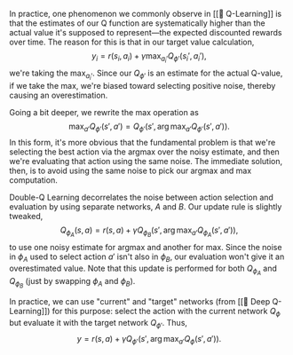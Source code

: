 In practice, one phenomenon we commonly observe in [[🚀 Q-Learning]] is that the estimates of our Q function are systematically higher than the actual value it's supposed to represent—the expected discounted rewards over time. The reason for this is that in our target value calculation, 
$$
y_i = r(s_i, a_i) + \gamma \max_{a_i'}Q_{\phi'}(s_i', a_i'),
$$
 we're taking the $\max_{a_i'}$. Since our $Q_{\phi'}$ is an estimate for the actual Q-value, if we take the max, we're biased toward selecting positive noise, thereby causing an overestimation.

Going a bit deeper, we rewrite the max operation as 
$$
\max_{a'} Q_{\phi'}(s', a') = Q_{\phi'}(s', \arg\max_{a'} Q_{\phi'} (s' ,a')).
$$
 In this form, it's more obvious that the fundamental problem is that we're selecting the best action via the argmax over the noisy estimate, and then we're evaluating that action using the same noise. The immediate solution, then, is to avoid using the same noise to pick our argmax and max computation.

Double-Q Learning decorrelates the noise between action selection and evaluation by using separate networks, $A$ and $B$. Our update rule is slightly tweaked, 
$$
Q_{\phi_A} (s, a) = r(s, a) + \gamma Q_{\phi_B}(s', \arg\max_{a'}Q_{\phi_A}(s' ,a')),
$$
 to use one noisy estimate for argmax and another for max. Since the noise in $\phi_A$ used to select action $a'$ isn't also in $\phi_B$, our evaluation won't give it an overestimated value. Note that this update is performed for both $Q_{\phi_A}$ and $Q_{\phi_B}$ (just by swapping $\phi_A$ and $\phi_B$).

In practice, we can use "current" and "target" networks (from [[👾 Deep Q-Learning]]) for this purpose: select the action with the current network $Q_\phi$ but evaluate it with the target network $Q_{\phi'}$. Thus, 
$$
y = r(s, a) + \gamma Q_{\phi'}(s', \arg\max_{a'} Q_\phi(s', a')).
$$
